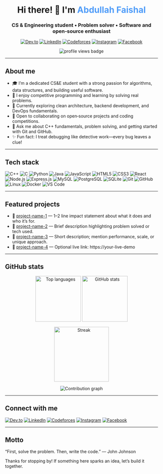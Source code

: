 <!-- Profile Header -->
<div align="center">
  <h1>Hi there! 👋 I'm <span style="color:#4F9CF9">Abdullah Faishal</span></h1>
  <h3>CS & Engineering student • Problem solver • Software and open‑source enthusiast</h3>

  <!-- Quick badges -->
  <p>
    <a href="https://dev.to/3fai5hal1"><img alt="Dev.to" src="https://img.shields.io/badge/Dev.to-0A0A0A?style=flat&logo=dev.to&logoColor=white"></a>
    <a href="https://linkedin.com/in/abdullahfaishal"><img alt="LinkedIn" src="https://img.shields.io/badge/LinkedIn-0A66C2?style=flat&logo=linkedin&logoColor=white"></a>
    <a href="https://codeforces.com/profile/3faishal1"><img alt="Codeforces" src="https://img.shields.io/badge/Codeforces-445f9d?style=flat&logo=codeforces&logoColor=white"></a>
    <a href="https://instagram.com/3fai5hal1"><img alt="Instagram" src="https://img.shields.io/badge/Instagram-E4405F?style=flat&logo=instagram&logoColor=white"></a>
    <a href="https://fb.com/3fai5hal1"><img alt="Facebook" src="https://img.shields.io/badge/Facebook-0866FF?style=flat&logo=facebook&logoColor=white"></a>
  </p>

  <img src="https://komarev.com/ghpvc/?username=3fai5hal1&label=Profile%20views&color=0e75b6&style=flat" alt="profile views badge" />
</div>

---

## About me
- 🎓 I’m a dedicated CS&E student with a strong passion for algorithms, data structures, and building useful software.
- 🧩 I enjoy competitive programming and learning by solving real problems.
- 🌱 Currently exploring clean architecture, backend development, and DevOps fundamentals.
- 🤝 Open to collaborating on open‑source projects and coding competitions.
- 💬 Ask me about C++ fundamentals, problem solving, and getting started with Git and GitHub.
- ✨ Fun fact: I treat debugging like detective work—every bug leaves a clue!

---

## Tech stack
<p>
  <!-- Languages -->
  <img alt="C++" src="https://img.shields.io/badge/C++-00599C?style=flat&logo=cplusplus&logoColor=white" />
  <img alt="C" src="https://img.shields.io/badge/C-A8B9CC?style=flat&logo=c&logoColor=black" />
  <img alt="Python" src="https://img.shields.io/badge/Python-3776AB?style=flat&logo=python&logoColor=white" />
  <img alt="Java" src="https://img.shields.io/badge/Java-007396?style=flat&logo=openjdk&logoColor=white" />
  <img alt="JavaScript" src="https://img.shields.io/badge/JavaScript-323330?style=flat&logo=javascript&logoColor=F7DF1E" />

  <!-- Web / Frameworks -->
  <img alt="HTML5" src="https://img.shields.io/badge/HTML5-e34f26?style=flat&logo=html5&logoColor=white" />
  <img alt="CSS3" src="https://img.shields.io/badge/CSS3-1572B6?style=flat&logo=css3&logoColor=white" />
  <img alt="React" src="https://img.shields.io/badge/React-20232A?style=flat&logo=react&logoColor=61DAFB" />
  <img alt="Node.js" src="https://img.shields.io/badge/Node.js-43853D?style=flat&logo=node.js&logoColor=white" />
  <img alt="Express.js" src="https://img.shields.io/badge/Express.js-000000?style=flat&logo=express&logoColor=white" />

  <!-- Databases -->
  <img alt="MySQL" src="https://img.shields.io/badge/MySQL-005C84?style=flat&logo=mysql&logoColor=white" />
  <img alt="PostgreSQL" src="https://img.shields.io/badge/PostgreSQL-316192?style=flat&logo=postgresql&logoColor=white" />
  <img alt="SQLite" src="https://img.shields.io/badge/SQLite-07405E?style=flat&logo=sqlite&logoColor=white" />

  <!-- Tools -->
  <img alt="Git" src="https://img.shields.io/badge/Git-F05032?style=flat&logo=git&logoColor=white" />
  <img alt="GitHub" src="https://img.shields.io/badge/GitHub-181717?style=flat&logo=github&logoColor=white" />
  <img alt="Linux" src="https://img.shields.io/badge/Linux-FCC624?style=flat&logo=linux&logoColor=black" />
  <img alt="Docker" src="https://img.shields.io/badge/Docker-2496ED?style=flat&logo=docker&logoColor=white" />
  <img alt="VS Code" src="https://img.shields.io/badge/VS%20Code-007ACC?style=flat&logo=visualstudiocode&logoColor=white" />
</p>

---

## Featured projects
- 🚀 [project-name-1](https://github.com/3fai5hal1/project-name-1) — 1–2 line impact statement about what it does and who it’s for.
- 🧠 [project-name-2](https://github.com/3fai5hal1/project-name-2) — Brief description highlighting problem solved or tech used.
- 🧩 [project-name-3](https://github.com/3fai5hal1/project-name-3) — Short description; mention performance, scale, or unique approach.
- 📱 [project-name-4](https://github.com/3fai5hal1/project-name-4) — Optional live link: https://your-live-demo

<!--
Want visual repo cards? Add lines like:
[![Readme Card](https://github-readme-stats.vercel.app/api/pin/?username=3fai5hal1&repo=project-name-1&theme=tokyonight)](https://github.com/3fai5hal1/project-name-1)
-->

---

## GitHub stats
<p align="center">
  <img alt="Top languages" height="150" src="https://github-readme-stats.vercel.app/api/top-langs/?username=3fai5hal1&layout=compact&theme=tokyonight&hide_border=true" />
  <img alt="GitHub stats" height="150" src="https://github-readme-stats.vercel.app/api?username=3fai5hal1&show_icons=true&theme=tokyonight&hide_border=true" />
</p>

<p align="center">
  <img alt="Streak" height="180" src="https://streak-stats.demolab.com?user=3fai5hal1&theme=tokyonight&hide_border=true" />
</p>

<p align="center">
  <img alt="Contribution graph" src="https://github-readme-activity-graph.vercel.app/graph?username=3fai5hal1&theme=tokyo-night&hide_border=true" />
</p>

---

## Connect with me
<p>
  <a href="https://dev.to/3fai5hal1"><img alt="Dev.to" src="https://img.shields.io/badge/Dev.to-0A0A0A?style=for-the-badge&logo=dev.to&logoColor=white"></a>
  <a href="https://linkedin.com/in/abdullahfaishal"><img alt="LinkedIn" src="https://img.shields.io/badge/LinkedIn-0A66C2?style=for-the-badge&logo=linkedin&logoColor=white"></a>
  <a href="https://codeforces.com/profile/3faishal1"><img alt="Codeforces" src="https://img.shields.io/badge/Codeforces-445f9d?style=for-the-badge&logo=codeforces&logoColor=white"></a>
  <a href="https://instagram.com/3fai5hal1"><img alt="Instagram" src="https://img.shields.io/badge/Instagram-E4405F?style=for-the-badge&logo=instagram&logoColor=white"></a>
  <a href="https://fb.com/3fai5hal1"><img alt="Facebook" src="https://img.shields.io/badge/Facebook-0866FF?style=for-the-badge&logo=facebook&logoColor=white"></a>
</p>

---

## Motto
“First, solve the problem. Then, write the code.” — John Johnson

Thanks for stopping by! If something here sparks an idea, let’s build it together.